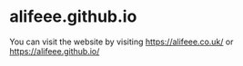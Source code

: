 # alifeee.github.io
You can visit the website by visiting https://alifeee.co.uk/ or https://alifeee.github.io/
